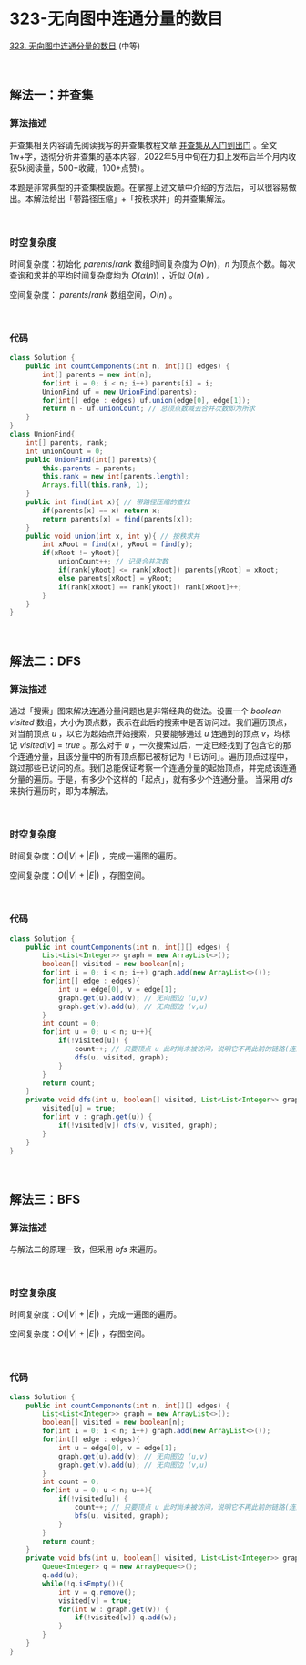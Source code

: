 # 323-无向图中连通分量的数目

[323. 无向图中连通分量的数目](https://leetcode.cn/problems/number-of-connected-components-in-an-undirected-graph/) (中等)

<br />

## 解法一：并查集

### 算法描述

并查集相关内容请先阅读我写的并查集教程文章 [并查集从入门到出门](https://leetcode.cn/circle/discuss/qmjuMW/) 。全文1w+字，透彻分析并查集的基本内容，2022年5月中旬在力扣上发布后半个月内收获5k阅读量，500+收藏，100+点赞）。



本题是非常典型的并查集模版题。在掌握上述文章中介绍的方法后，可以很容易做出。本解法给出「带路径压缩」+「按秩求并」的并查集解法。

<br />

### 时空复杂度

时间复杂度：初始化 $parents / rank$ 数组时间复杂度为 $O(n)$，$n$ 为顶点个数。每次查询和求并的平均时间复杂度均为 $O(\alpha(n))$ ，近似 $O(n)$ 。

空间复杂度： $parents / rank$ 数组空间，$O(n)$ 。

<br />

### 代码

```java
class Solution {
    public int countComponents(int n, int[][] edges) {
        int[] parents = new int[n];
        for(int i = 0; i < n; i++) parents[i] = i;
        UnionFind uf = new UnionFind(parents);
        for(int[] edge : edges) uf.union(edge[0], edge[1]);
        return n - uf.unionCount; // 总顶点数减去合并次数即为所求
    }
}
class UnionFind{
    int[] parents, rank;
    int unionCount = 0;
    public UnionFind(int[] parents){
        this.parents = parents;
        this.rank = new int[parents.length];
        Arrays.fill(this.rank, 1);
    }
    public int find(int x){ // 带路径压缩的查找
        if(parents[x] == x) return x;
        return parents[x] = find(parents[x]);
    }
    public void union(int x, int y){ // 按秩求并
        int xRoot = find(x), yRoot = find(y);
        if(xRoot != yRoot){
            unionCount++; // 记录合并次数
            if(rank[yRoot] <= rank[xRoot]) parents[yRoot] = xRoot;
            else parents[xRoot] = yRoot;
            if(rank[xRoot] == rank[yRoot]) rank[xRoot]++;
        }
    }
}
```

<br />

## 解法二：DFS

### 算法描述

通过「搜索」图来解决连通分量问题也是非常经典的做法。设置一个 $boolean$ $visited$ 数组，大小为顶点数，表示在此后的搜索中是否访问过。我们遍历顶点，对当前顶点 $u$ ，以它为起始点开始搜索，只要能够通过 $u$ 连通到的顶点 $v$，均标记 $visited[v] = true$ 。那么对于 $u$ ，一次搜索过后，一定已经找到了包含它的那个连通分量，且该分量中的所有顶点都已被标记为「已访问」。遍历顶点过程中，跳过那些已访问的点。我们总能保证考察一个连通分量的起始顶点，并完成该连通分量的遍历。于是，有多少个这样的「起点」，就有多少个连通分量。 当采用 $dfs$ 来执行遍历时，即为本解法。

<br />

### 时空复杂度

时间复杂度：$O(|V|+|E|)$ ，完成一遍图的遍历。

空间复杂度：$O(|V|+|E|)$ ，存图空间。

<br />

### 代码

```java
class Solution {
    public int countComponents(int n, int[][] edges) {
        List<List<Integer>> graph = new ArrayList<>();
        boolean[] visited = new boolean[n];
        for(int i = 0; i < n; i++) graph.add(new ArrayList<>());
        for(int[] edge : edges){
            int u = edge[0], v = edge[1];
            graph.get(u).add(v); // 无向图边 (u,v)
            graph.get(v).add(u); // 无向图边 (v,u)
        }
        int count = 0;
        for(int u = 0; u < n; u++){
            if(!visited[u]) {
                count++; // 只要顶点 u 此时尚未被访问，说明它不再此前的链路(连通分量)中，以它为新的连通分量起点
                dfs(u, visited, graph);
            }
        }
        return count;
    }
    private void dfs(int u, boolean[] visited, List<List<Integer>> graph){
        visited[u] = true;
        for(int v : graph.get(u)) {
            if(!visited[v]) dfs(v, visited, graph);
        }
    }
}
```

<br />

## 解法三：BFS

### 算法描述

与解法二的原理一致，但采用 $bfs$ 来遍历。

<br />

### 时空复杂度

时间复杂度：$O(|V|+|E|)$ ，完成一遍图的遍历。

空间复杂度：$O(|V|+|E|)$ ，存图空间。

<br />

### 代码

```java
class Solution {
    public int countComponents(int n, int[][] edges) {
        List<List<Integer>> graph = new ArrayList<>();
        boolean[] visited = new boolean[n];
        for(int i = 0; i < n; i++) graph.add(new ArrayList<>());
        for(int[] edge : edges){
            int u = edge[0], v = edge[1];
            graph.get(u).add(v); // 无向图边 (u,v)
            graph.get(v).add(u); // 无向图边 (v,u)
        }
        int count = 0;
        for(int u = 0; u < n; u++){
            if(!visited[u]) {
                count++; // 只要顶点 u 此时尚未被访问，说明它不再此前的链路(连通分量)中，以它为新的连通分量起点
                bfs(u, visited, graph);
            }
        }
        return count;
    }
    private void bfs(int u, boolean[] visited, List<List<Integer>> graph){
        Queue<Integer> q = new ArrayDeque<>();
        q.add(u);
        while(!q.isEmpty()){
            int v = q.remove();
            visited[v] = true;
            for(int w : graph.get(v)) {
                if(!visited[w]) q.add(w);
            }
        }
    }
}
```

<br />

